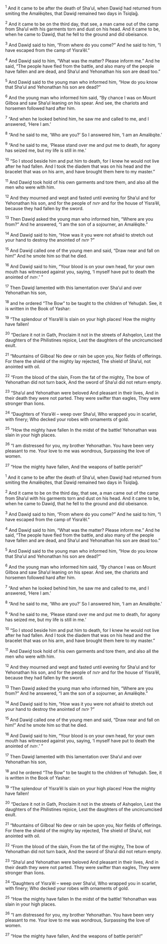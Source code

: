 <sup>1</sup> And it came to be after the death of Sha’ul, when Dawiḏ had returned from smiting the Amalĕqites, that Dawiḏ remained two days in Tsiqlaḡ.

<sup>2</sup> And it came to be on the third day, that see, a man came out of the camp from Sha’ul with his garments torn and dust on his head. And it came to be, when he came to Dawiḏ, that he fell to the ground and did obeisance.

<sup>3</sup> And Dawiḏ said to him, “From where do you come?” And he said to him, “I have escaped from the camp of Yisra’ĕl.”

<sup>4</sup> And Dawiḏ said to him, “What was the matter? Please inform me.” And he said, “The people have fled from the battle, and also many of the people have fallen and are dead, and Sha’ul and Yehonathan his son are dead too.”

<sup>5</sup> And Dawiḏ said to the young man who informed him, “How do you know that Sha’ul and Yehonathan his son are dead?”

<sup>6</sup> And the young man who informed him said, “By chance I was on Mount Gilboa and saw Sha’ul leaning on his spear. And see, the chariots and horsemen followed hard after him.

<sup>7</sup> “And when he looked behind him, he saw me and called to me, and I answered, ‘Here I am.’

<sup>8</sup> “And he said to me, ‘Who are you?’ So I answered him, ‘I am an Amalĕqite.’

<sup>9</sup> “And he said to me, ‘Please stand over me and put me to death, for agony has seized me, but my life is still in me.’

<sup>10</sup> “So I stood beside him and put him to death, for I knew he would not live after he had fallen. And I took the diadem that was on his head and the bracelet that was on his arm, and have brought them here to my master.”

<sup>11</sup> And Dawiḏ took hold of his own garments and tore them, and also all the men who were with him.

<sup>12</sup> And they mourned and wept and fasted until evening for Sha’ul and for Yehonathan his son, and for the people of יהוה and for the house of Yisra’ĕl, because they had fallen by the sword.

<sup>13</sup> Then Dawiḏ asked the young man who informed him, “Where are you from?” And he answered, “I am the son of a sojourner, an Amalĕqite.”

<sup>14</sup> And Dawiḏ said to him, “How was it you were not afraid to stretch out your hand to destroy the anointed of יהוה ?”

<sup>15</sup> And Dawiḏ called one of the young men and said, “Draw near and fall on him!” And he smote him so that he died.

<sup>16</sup> And Dawiḏ said to him, “Your blood is on your own head, for your own mouth has witnessed against you, saying, ‘I myself have put to death the anointed of יהוה.’ ”

<sup>17</sup> Then Dawiḏ lamented with this lamentation over Sha’ul and over Yehonathan his son,

<sup>18</sup> and he ordered “The Bow” to be taught to the children of Yehuḏah. See, it is written in the Book of Yashar:

<sup>19</sup> “The splendour of Yisra’ĕl Is slain on your high places! How the mighty have fallen!

<sup>20</sup> “Declare it not in Gath, Proclaim it not in the streets of Ashqelon, Lest the daughters of the Philistines rejoice, Lest the daughters of the uncircumcised exult.

<sup>21</sup> “Mountains of Gilboa! No dew or rain be upon you, Nor fields of offerings. For there the shield of the mighty lay rejected, The shield of Sha’ul, not anointed with oil.

<sup>22</sup> “From the blood of the slain, From the fat of the mighty, The bow of Yehonathan did not turn back, And the sword of Sha’ul did not return empty.

<sup>23</sup> “Sha’ul and Yehonathan were beloved And pleasant in their lives, And in their death they were not parted. They were swifter than eagles, They were stronger than lions.

<sup>24</sup> “Daughters of Yisra’ĕl – weep over Sha’ul, Who wrapped you in scarlet, with finery; Who decked your robes with ornaments of gold.

<sup>25</sup> “How the mighty have fallen In the midst of the battle! Yehonathan was slain in your high places.

<sup>26</sup> “I am distressed for you, my brother Yehonathan. You have been very pleasant to me. Your love to me was wondrous, Surpassing the love of women.

<sup>27</sup> “How the mighty have fallen, And the weapons of battle perish!”

<sup>1</sup> And it came to be after the death of Sha’ul, when Dawiḏ had returned from smiting the Amalĕqites, that Dawiḏ remained two days in Tsiqlaḡ.

<sup>2</sup> And it came to be on the third day, that see, a man came out of the camp from Sha’ul with his garments torn and dust on his head. And it came to be, when he came to Dawiḏ, that he fell to the ground and did obeisance.

<sup>3</sup> And Dawiḏ said to him, “From where do you come?” And he said to him, “I have escaped from the camp of Yisra’ĕl.”

<sup>4</sup> And Dawiḏ said to him, “What was the matter? Please inform me.” And he said, “The people have fled from the battle, and also many of the people have fallen and are dead, and Sha’ul and Yehonathan his son are dead too.”

<sup>5</sup> And Dawiḏ said to the young man who informed him, “How do you know that Sha’ul and Yehonathan his son are dead?”

<sup>6</sup> And the young man who informed him said, “By chance I was on Mount Gilboa and saw Sha’ul leaning on his spear. And see, the chariots and horsemen followed hard after him.

<sup>7</sup> “And when he looked behind him, he saw me and called to me, and I answered, ‘Here I am.’

<sup>8</sup> “And he said to me, ‘Who are you?’ So I answered him, ‘I am an Amalĕqite.’

<sup>9</sup> “And he said to me, ‘Please stand over me and put me to death, for agony has seized me, but my life is still in me.’

<sup>10</sup> “So I stood beside him and put him to death, for I knew he would not live after he had fallen. And I took the diadem that was on his head and the bracelet that was on his arm, and have brought them here to my master.”

<sup>11</sup> And Dawiḏ took hold of his own garments and tore them, and also all the men who were with him.

<sup>12</sup> And they mourned and wept and fasted until evening for Sha’ul and for Yehonathan his son, and for the people of יהוה and for the house of Yisra’ĕl, because they had fallen by the sword.

<sup>13</sup> Then Dawiḏ asked the young man who informed him, “Where are you from?” And he answered, “I am the son of a sojourner, an Amalĕqite.”

<sup>14</sup> And Dawiḏ said to him, “How was it you were not afraid to stretch out your hand to destroy the anointed of יהוה ?”

<sup>15</sup> And Dawiḏ called one of the young men and said, “Draw near and fall on him!” And he smote him so that he died.

<sup>16</sup> And Dawiḏ said to him, “Your blood is on your own head, for your own mouth has witnessed against you, saying, ‘I myself have put to death the anointed of יהוה.’ ”

<sup>17</sup> Then Dawiḏ lamented with this lamentation over Sha’ul and over Yehonathan his son,

<sup>18</sup> and he ordered “The Bow” to be taught to the children of Yehuḏah. See, it is written in the Book of Yashar:

<sup>19</sup> “The splendour of Yisra’ĕl Is slain on your high places! How the mighty have fallen!

<sup>20</sup> “Declare it not in Gath, Proclaim it not in the streets of Ashqelon, Lest the daughters of the Philistines rejoice, Lest the daughters of the uncircumcised exult.

<sup>21</sup> “Mountains of Gilboa! No dew or rain be upon you, Nor fields of offerings. For there the shield of the mighty lay rejected, The shield of Sha’ul, not anointed with oil.

<sup>22</sup> “From the blood of the slain, From the fat of the mighty, The bow of Yehonathan did not turn back, And the sword of Sha’ul did not return empty.

<sup>23</sup> “Sha’ul and Yehonathan were beloved And pleasant in their lives, And in their death they were not parted. They were swifter than eagles, They were stronger than lions.

<sup>24</sup> “Daughters of Yisra’ĕl – weep over Sha’ul, Who wrapped you in scarlet, with finery; Who decked your robes with ornaments of gold.

<sup>25</sup> “How the mighty have fallen In the midst of the battle! Yehonathan was slain in your high places.

<sup>26</sup> “I am distressed for you, my brother Yehonathan. You have been very pleasant to me. Your love to me was wondrous, Surpassing the love of women.

<sup>27</sup> “How the mighty have fallen, And the weapons of battle perish!”

